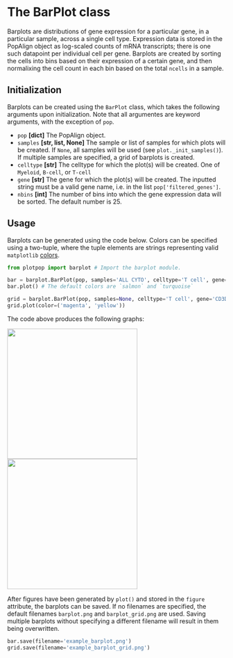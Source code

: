 # The BarPlot class

Barplots are distributions of gene expression for a particular gene, in a particular sample, across a single cell type.
Expression data is stored in the PopAlign object as log-scaled counts of mRNA transcripts; there is one such datapoint
per individual cell per gene. Barplots are created by sorting the cells into bins based on their expression of a certain gene,
and then normalixing the cell count in each bin based on the total `ncells` in a sample.

## Initialization

Barplots can be created using the `BarPlot` class, which takes the following arguments upon initialization. Note that
all argumentes are keyword arguments, with the exception of `pop`.

* `pop` **[dict]** The PopAlign object.
* `samples` **[str, list, None]** The sample or list of samples for which plots will be created. If `None`, all samples
    will be used (see `plot._init_samples()`). If multiple samples are specified, a grid of barplots is created.
* `celltype` **[str]** The celltype for which the plot(s) will be created. One of `Myeloid`, `B-cell`, or `T-cell`
* `gene` **[str]** The gene for which the plot(s) will be created. The inputted string must be a valid gene name, 
    i.e. in the list `pop['filtered_genes']`.
* `nbins` **[int]** The number of bins into which the gene expression data will be sorted. The default number is 25.

## Usage

Barplots can be generated using the code below. Colors can be specified using a two-tuple, where the tuple
elements are strings representing valid `matplotlib` [colors](https://matplotlib.org/2.0.2/api/colors_api.html).

```python
from plotpop import barplot # Import the barplot module.

bar = barplot.BarPlot(pop, samples='ALL CYTO', celltype='T cell', gene='CD3D')
bar.plot() # The default colors are `salmon` and `turquoise`

grid = barplot.BarPlot(pop, samples=None, celltype='T cell', gene='CD3D')
grid.plot(color=('magenta', 'yellow')) 
```

The code above produces the following graphs: 

<img src="https://github.com/pipparichter/plotpop/blob/master/docs/example_barplot.png" width="300" height="300">

<img src="https://github.com/pipparichter/plotpop/blob/master/docs/example_barplot_grid.png" width="300" height="300">

After figures have been generated by `plot()` and stored in the `figure` attribute, the barplots can be saved. If 
no filenames are specified, the default filenames `barplot.png` and `barplot_grid.png` are used. Saving multiple barplots
without specifying a different filename will result in them being overwritten.

```python
bar.save(filename='example_barplot.png')
grid.save(filename='example_barplot_grid.png')
```

